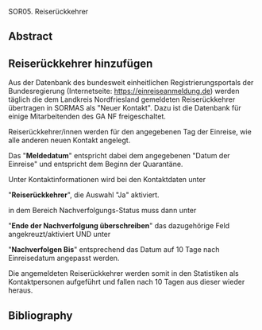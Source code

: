 SOR05. Reiserückkehrer

## Abstract

## Reiserückkehrer hinzufügen 

Aus der Datenbank des bundesweit einheitlichen Registrierungsportals der
Bundesregierung (Internetseite: <https://einreiseanmeldung.de>) werden täglich
die dem Landkreis Nordfriesland gemeldeten Reiserückkehrer übertragen in SORMAS
als "Neuer Kontakt". Dazu ist die Datenbank für einige Mitarbeitenden des GA NF
freigeschaltet.

Reiserückkehrer/innen werden für den angegebenen Tag der Einreise, wie alle
anderen neuen Kontakt angelegt.

Das "**Meldedatum**" entspricht dabei dem angegebenen "Datum der Einreise" und
entspricht dem Beginn der Quarantäne.

Unter Kontaktinformationen wird bei den Kontaktdaten unter

"**Reiserückkehrer**", die Auswahl "Ja" aktiviert.

in dem Bereich Nachverfolgungs-Status muss dann unter

"**Ende der Nachverfolgung überschreiben**" das dazugehörige Feld
angekreuzt/aktiviert UND unter

"**Nachverfolgen Bis**" entsprechend das Datum auf 10 Tage nach Einreisedatum
angepasst werden.

Die angemeldeten Reiserückkehrer werden somit in den Statistiken als
Kontaktpersonen aufgeführt und fallen nach 10 Tagen aus dieser wieder heraus.

## Bibliography
